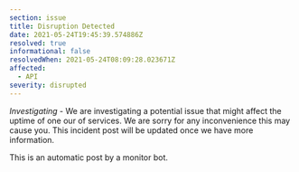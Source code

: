 ```yaml
---
section: issue
title: Disruption Detected
date: 2021-05-24T19:45:39.574886Z
resolved: true
informational: false
resolvedWhen: 2021-05-24T08:09:28.023671Z
affected:
  - API
severity: disrupted
---
```

*Investigating* - We are investigating a potential issue that might affect the uptime of one our of services. We are sorry for any inconvenience this may cause you. This incident post will be updated once we have more information.

This is an automatic post by a monitor bot.
        